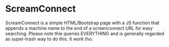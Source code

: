 # ScreamConnect

ScreamConnect is a simple HTML/Bootstrap page with a JS function that appends a machine name to the end of a screenconnect URL for easy searching. Please note thie queries EVERYTHING and is generally regarded as super-trash way to do this. It work tho.
